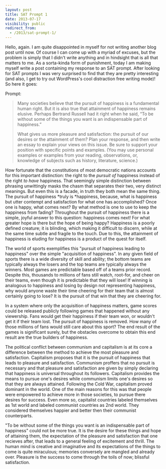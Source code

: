 ```yaml
---
layout: post
title: SAT Prompt 1
date: 2013-07-17
visibility: public
redirect_from:
  - /2013/sat-prompt-1/
---
```


Hello, again. I am quite disappointed in myself for not writing another blog post until now. Of course I can come up with a myriad of excuses, but the problem is simply that I didn't write anything and in hindsight that is all that matters to me. As a sorta-kinda form of punishment, today I am making myself write a post containing my response to an SAT prompt. After looking for SAT prompts I was very surprised to find that they are pretty interesting (and also, I get to try out WordPress's cool distraction free writing mode)! So here it goes:<!--break-->

Prompt:

<blockquote class="small">
<p>Many societies believe that the pursuit of happiness is a fundamental human right. But it is also true that attainment of happiness remains elusive. Perhaps Bertrand Russell had it right when he said, “To be without some of the things you want is an indispensable part of happiness.”</p>

<p>What gives us more pleasure and satisfaction: the pursuit of our desires or the attainment of them? Plan your response, and then write an essay to explain your views on this issue. Be sure to support your position with specific points and examples. (You may use personal examples or examples from your reading, observations, or, knowledge of subjects such as history, literature, science.)</p>
</blockquote>

How fortunate that the constitutions of most democratic nations accounts for this important distinction: the right to the *pursuit of* happiness instead of the right *to have* happiness.<!--break--> That seemingly simple distinction between phrasing unwittingly masks the chasm that separates their two, very distinct meanings. But even this is a facade, in truth they both mean the same thing. The pursuit of happiness *truly is *happiness, because, what is happiness but utter contempt and satisfaction for what one has accomplished? Once one is happy, what comes next? By what method is one to use to keep the happiness from fading? Throughout the pursuit of happiness there is a simple, joyful answer to this question: happiness comes next! For what greater hope is there but the hope of being happy? Happiness is a poorly defined creature; it is blinding, which making it difficult to discern, while at the same time subtle and fragile to the touch. Due to this, the attainment of happiness is eluding for happiness is a product of the quest for itself.

The world of sports exemplifies this "pursuit of happiness leading to happiness" over the simple "acquisition of happiness". In any given field of sports there is a wide diversity of skill and ability; the bottom teams are typically always the losers and the top teams are typically always the winners. Most games are predictable based off of a teams prior record. Despite this, thousands to millions of fans still watch, root-for, and cheer on their teams, even though it is predictable that they will lose! If winning is analogous to happiness and losing by design not representing happiness, why would anyone waste their time cheering for their team that is almost certainly going to lose? It is the pursuit of that win that they are cheering for.

In a system where only the acquisition of happiness matters, game scores could be released publicly following games that happened without any viewership. Fans would get their happiness if their team won, or wouldn't get it if their team lost. The pursuit of happiness is removed. How many of those millions of fans would still care about this sport? The end result of the games is significant surely, but the obstacles overcome to obtain this end result are the true builders of happiness.

The political conflict between communism and capitalism is at its core a difference between the method to achieve the most pleasure and satisfaction. Capitalism proposes that it is the pursuit of happiness that leads to pleasure and satisfaction. Communism proffers that no pursuit is necessary and that pleasure and satisfaction are given by simply declaring that happiness is universal throughout its followers. Capitalism provides the means to pursue one's desires while communism limits one's desires so that they are always attained. Following the Cold War, capitalism proved dominant in the world. One of the main reasons for this was that people were empowered to achieve more in those societies, to pursue there desires for success. Even more so, capitalist countries labeled themselves as 1st world and labeled communist countries as 2nd world. They considered themselves happier and better then their communist counterparts.

"To be without some of the things you want is an indispensable part of happiness" could not be more true. It is the desire for these things and hope of attaining them, the expectation of the pleasure and satisfaction that one recieves after, that leads to a general feeling of excitement and thrill. The human mind is creative and imaginative and its expectations of the things to come is quite miraculous; memories conversely are mangled and already over. Pleasure is the success to come through the toils of now; blissful satisfaction.
